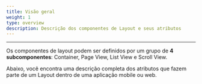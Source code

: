 ```yaml
---
title: Visão geral
weight: 1
type: overview
description: Descrição dos componentes de Layout e seus atributos
---
```


---

Os componentes de layout podem ser definidos por um grupo de **4 subcomponentes**: Container, Page View, List View e Scroll View.  

Abaixo, você encontra uma descrição completa dos atributos que fazem parte de um Layout dentro de uma aplicação mobile ou web.
